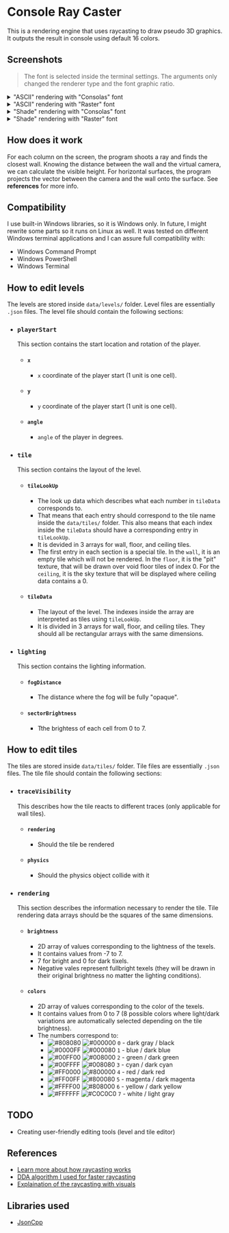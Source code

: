 # Console Ray Caster
This is a rendering engine that uses raycasting to draw pseudo 3D graphics. It outputs the result in console using default 16 colors.

## Screenshots
> The font is selected inside the terminal settings. The arguments only changed the renderer type and the font graphic ratio.
<details>
<summary>"ASCII" rendering with "Consolas" font</summary>

```powershell
ConsoleRayCaster.exe -l test -r ascii
```
!["ASCII" rendering with "Consolas" font](https://github.com/nenikitov/ConsoleRayCaster/blob/main/screenshots/ascii-consolas.png?raw=true)
</details>

<details>
<summary>"ASCII" rendering with "Raster" font</summary>

```powershell
ConsoleRayCaster.exe -l test -r ascii -p 1
```
!["ASCII" rendering with "Raster" font](https://github.com/nenikitov/ConsoleRayCaster/blob/main/screenshots/ascii-raster.png?raw=true)
</details>

<details>
<summary>"Shade" rendering with "Consolas" font</summary>

```powershell
ConsoleRayCaster.exe -l test -r ascii
```
!["Shade" rendering with "Consolas" font](https://github.com/nenikitov/ConsoleRayCaster/blob/main/screenshots/shade-consolas.png?raw=true)
</details>

<details>
<summary>"Shade" rendering with "Raster" font</summary>

```powershell
ConsoleRayCaster.exe -l test -r ascii -p 1
```
!["Shade" rendering with "Raster" font](https://github.com/nenikitov/ConsoleRayCaster/blob/main/screenshots/shade-raster.png?raw=true)
</details>

## How does it work
For each column on the screen, the program shoots a ray and finds the closest wall. Knowing the distance between the wall and the virtual camera, we can calculate the visible height. For horizontal surfaces, the program projects the vector between the camera and the wall onto the surface. See **references** for more info.

## Compatibility
I use built-in Windows libraries, so it is Windows only. In future, I might rewrite some parts so it runs on Linux as well. 
It was tested on different Windows terminal applications and I can assure full compatibility with:
* Windows Command Prompt
* Windows PowerShell
* Windows Terminal

## How to edit levels
The levels are stored inside `data/levels/` folder. Level files are essentially `.json` files. The level file should contain the following sections:
* ### **`playerStart`**
    This section contains the start location and rotation of the player.
    * #### `x`
        * `x` coordinate of the player start (1 unit is one cell).
    * #### `y`
        * `y` coordinate of the player start (1 unit is one cell).
    * #### `angle`
        * `angle` of the player in degrees.
* ### **`tile`**
    This section contains the layout of the level.
    * #### `tileLookUp`
        * The look up data which describes what each number in `tileData` corresponds to.
        *  That means that each entry should correspond to the tile name inside the `data/tiles/` folder. This also means that each index inside the `tileData` should have a corresponding entry in `tileLookUp`.
        * It is devided in 3 arrays for wall, floor, and ceiling tiles.
        * The first entry in each section is a special tile. In the `wall`, it is an empty tile which will not be rendered. In the `floor`, it is the "pit" texture, that will be drawn over void floor tiles of index 0. For the `ceiling`, it is the sky texture that will be displayed where ceiling data contains a 0.
    * #### `tileData`
        * The layout of the level. The indexes inside the array are interpreted as tiles using `tileLookUp`.
        * It is divided in 3 arrays for wall, floor, and ceiling tiles. They should all be rectangular arrays with the same dimensions.
* ### **`lighting`**
    This section contains the lighting information.
    * #### `fogDistance`
        * The distance where the fog will be fully "opaque".
    * #### `sectorBrightness`
        * Tthe brightess of each cell from 0 to 7.

## How to edit tiles
The tiles are stored inside `data/tiles/` folder. Tile files are essentially `.json` files. The tile file should contain the following sections:
* ### **`traceVisibility`**
    This describes how the tile reacts to different traces (only applicable for wall tiles).
    * #### `rendering`
        * Should the tile be rendered
    * #### `physics`
        * Should the physics object collide with it
* ### **`rendering`**
    This section describes the information necessary to render the tile. Tile rendering data arrays should be the squares of the same dimensions.
    * #### `brightness`
        * 2D array of values corresponding to the lightness of the texels.
        * It contains values from -7 to 7.
        * 7 for bright and 0 for dark tixels.
        * Negative vales represent fullbright texels (they will be drawn in their original brightness no matter the lighting conditions).
    * #### `colors`
        * 2D array of values corresponding to the color of the texels.
        * It contains values from 0 to 7 (8 possible colors where light/dark variations are automatically selected depending on the tile brightness).
        * The numbers correspond to:
            * ![#808080](https://via.placeholder.com/15/808080?text=+) ![#000000](https://via.placeholder.com/15/000000?text=+) `0` - dark gray / black
            * ![#0000FF](https://via.placeholder.com/15/0000FF?text=+) ![#000080](https://via.placeholder.com/15/000080?text=+) `1` - blue / dark blue
            * ![#00FF00](https://via.placeholder.com/15/00FF00?text=+) ![#008000](https://via.placeholder.com/15/008000?text=+) `2` - green / dark green
            * ![#00FFFF](https://via.placeholder.com/15/00FFFF?text=+) ![#008080](https://via.placeholder.com/15/008080?text=+) `3` - cyan / dark cyan
            * ![#FF0000](https://via.placeholder.com/15/FF0000?text=+) ![#800000](https://via.placeholder.com/15/800000?text=+) `4` - red / dark red
            * ![#FF00FF](https://via.placeholder.com/15/FF00FF?text=+) ![#800080](https://via.placeholder.com/15/800080?text=+) `5` - magenta / dark magenta
            * ![#FFFF00](https://via.placeholder.com/15/FFFF00?text=+) ![#808000](https://via.placeholder.com/15/808000?text=+) `6` - yellow / dark yellow
            * ![#FFFFFF](https://via.placeholder.com/15/FFFFFF?text=+) ![#C0C0C0](https://via.placeholder.com/15/C0C0C0?text=+) `7` - white / light gray

## TODO
* Creating user-friendly editing tools (level and tile editor)

## References
* [Learn more about how raycasting works](https://lodev.org/cgtutor/raycasting.html#:~:text=Raycasting%20is%20a%20rendering%20technique,vertical%20line%20of%20the%20screen. "Raycasting")
* [DDA algorithm I used for faster raycasting](https://www.youtube.com/watch?v=NbSee-XM7WA)
* [Explaination of the raycasting with visuals](https://www.youtube.com/watch?v=eOCQfxRQ2pY)

## Libraries used
* [JsonCpp](https://github.com/open-source-parsers/jsoncpp "JsonCpp Github")
